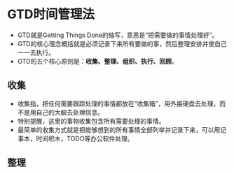 # GTD时间管理法

- GTD就是Getting Things Done的缩写，意思是“把需要做的事情处理好”。
- GTD的核心理念概括就是必须记录下来所有要做的事，然后整理安排并使自己一一去执行。
- GTD的五个核心原则是：**收集、整理、组织、执行、回顾**。
## 收集

- 收集指，把任何需要跟踪处理的事情都放在“收集箱”，用外接硬盘去处理，而不是用自己的大脑去处理信息。
- 特别提醒，这里的事物收集包含所有需要处理的事情。
- 最简单的收集方式就是把能够想到的所有事情全部列举并记录下来，可以用记事本，时间积木，TODO等办公软件处理。

## 整理


